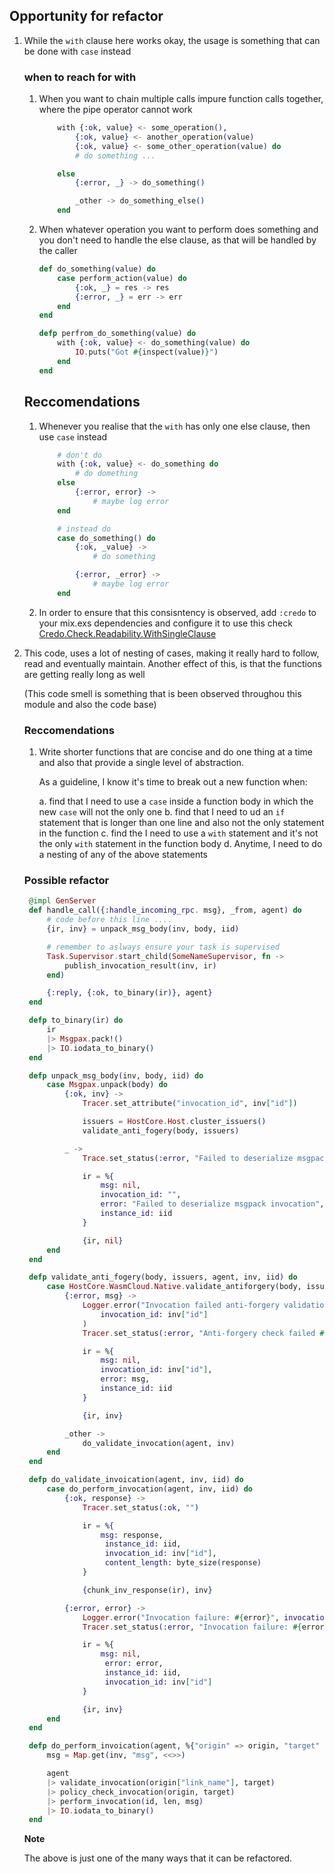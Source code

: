 ## Opportunity for refactor

1. While the `with` clause here works okay, the usage is something that can be done with `case` instead

   ### when to reach for with

   1. When you want to chain multiple calls impure function calls together, where the pipe operator cannot work

      ```elixir
          with {:ok, value} <- some_operation(),
              {:ok, value} <- another_operation(value)
              {:ok, value} <- some_other_operation(value) do
              # do something ...

          else
              {:error, _} -> do_something()

              _other -> do_something_else()
          end

      ```

   2. When whatever operation you want to perform does something and you don't need to handle the else clause, as that will be handled by the caller

      ```elixir
      def do_something(value) do
          case perform_action(value) do
              {:ok, _} = res -> res
              {:error, _} = err -> err
          end
      end

      defp perfrom_do_something(value) do
          with {:ok, value} <- do_something(value) do
              IO.puts("Got #{inspect(value)}")
          end
      end
      ```

   ## Reccomendations

   1. Whenever you realise that the `with` has only one else clause, then use `case` instead

      ```elixir
          # don't do
          with {:ok, value} <- do_something do
              # do domething
          else
              {:error, error} ->
                  # maybe log error
          end

          # instead do
          case do_something() do
              {:ok, _value} ->
                  # do something

              {:error, _error} ->
                  # maybe log error
          end

      ```

   2. In order to ensure that this consisntency is observed, add `:credo` to your mix.exs dependencies and configure it to use this check [Credo.Check.Readability.WithSingleClause](https://hexdocs.pm/credo/Credo.Check.Readability.WithSingleClause.html)

2. This code, uses a lot of nesting of cases, making it really hard to follow, read and eventually maintain. Another effect of this, is that the functions are getting really long as well

   (This code smell is something that is been observed throughou this module and also the code base)

   ### Reccomendations

   1. Write shorter functions that are concise and do one thing at a time and also that provide a single level of abstraction.

      As a guideline, I know it's time to break out a new function when:

      a. find that I need to use a `case` inside a function body in which the new `case` will not the only one
      b. find that I need to ud an `if` statement that is longer than one line and also not the only statement in the function
      c. find the I need to use a `with` statement and it's not the only `with` statement in the function body
      d. Anytime, I need to do a nesting of any of the above statements

   ### Possible refactor

   ```elixir
    @impl GenServer
    def handle_call({:handle_incoming_rpc. msg}, _from, agent) do
        # code before this line ....
        {ir, inv} = unpack_msg_body(inv, body, iid)

        # remember to aslways ensure your task is supervised
        Task.Supervisor.start_child(SomeNameSupervisor, fn ->
            publish_invocation_result(inv, ir)
        end)

        {:reply, {:ok, to_binary(ir)}, agent}
    end

    defp to_binary(ir) do
        ir
        |> Msgpax.pack!()
        |> IO.iodata_to_binary()
    end

    defp unpack_msg_body(inv, body, iid) do
        case Msgpax.unpack(body) do
            {:ok, inv} ->
                Tracer.set_attribute("invocation_id", inv["id"])

                issuers = HostCore.Host.cluster_issuers()
                validate_anti_fogery(body, issuers)

            _ ->
                Trace.set_status(:error, "Failed to deserialize msgpack invocation")

                ir = %{
                    msg: nil,
                    invocation_id: "",
                    error: "Failed to deserialize msgpack invocation",
                    instance_id: iid
                }

                {ir, nil}
        end
    end

    defp validate_anti_fogery(body, issuers, agent, inv, iid) do
        case HostCore.WasmCloud.Native.validate_antiforgery(body, issuers) do
            {:error, msg} ->
                Logger.error("Invocation failed anti-forgery validation check: #{msg}",
                    invocation_id: inv["id"]
                )
                Tracer.set_status(:error, "Anti-forgery check failed #{msg}")

                ir = %{
                    msg: nil,
                    invocation_id: inv["id"],
                    error: msg,
                    instance_id: iid
                }

                {ir, inv}

            _other ->
                do_validate_invocation(agent, inv)
        end
    end

    defp do_validate_invoication(agent, inv, iid) do
        case do_perform_invocation(agent, inv, iid) do
            {:ok, response} ->
                Tracer.set_status(:ok, "")

                ir = %{
                    msg: response,
                     instance_id: iid,
                     invocation_id: inv["id"],
                     content_length: byte_size(response)
                }

                {chunk_inv_response(ir), inv}

            {:error, error} ->
                Logger.error("Invocation failure: #{error}", invocation_id: inv["id"])
                Tracer.set_status(:error, "Invocation failure: #{error}")

                ir = %{
                    msg: nil,
                     error: error,
                     instance_id: iid,
                     invocation_id: inv["id"]
                }

                {ir, inv}
        end
    end

    defp do_perform_invoication(agent, %{"origin" => origin, "target" => target, "id" => id, "content_length" => len} = inv) do
        msg = Map.get(inv, "msg", <<>>)

        agent
        |> validate_invocation(origin["link_name"], target)
        |> policy_check_invocation(origin, target)
        |> perform_invocation(id, len, msg)
        |> IO.iodata_to_binary()
    end
   ```

   **Note**

   The above is just one of the many ways that it can be refactored.
